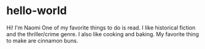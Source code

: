 # hello-world
Hi! I'm Naomi
One of my favorite things to do is read. I like historical fiction and the thriller/crime genre.
I also like cooking and baking. My favorite thing to make are cinnamon buns.
